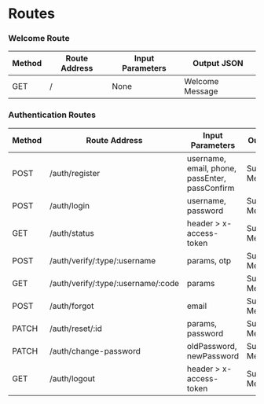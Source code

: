 # Routes

### Welcome Route

Method | Route Address | Input Parameters | Output JSON
--- | --- | --- | ---
GET | / | None | Welcome Message

### Authentication Routes

Method | Route Address | Input Parameters | Output JSON
--- | --- | --- | ---
POST | /auth/register | username, email, phone, passEnter, passConfirm | Success/Error Message
POST | /auth/login | username, password | Success/Error Message
GET | /auth/status | header > x-access-token | Success/Error Message
POST | /auth/verify/:type/:username | params, otp | Success/Error Message
GET | /auth/verify/:type/:username/:code | params | Success/Error Message
POST | /auth/forgot | email | Success/Error Message
PATCH | /auth/reset/:id | params, password | Success/Error Message
PATCH | /auth/change-password | oldPassword, newPassword | Success/Error Message
GET | /auth/logout | header > x-access-token | Success/Error Message
